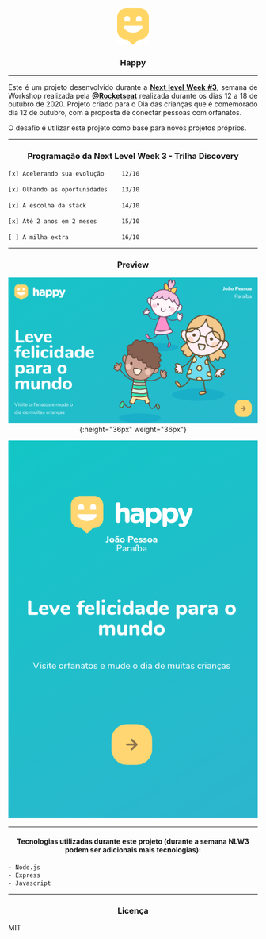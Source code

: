 <div align="center">

![Happy](https://github.com/DineiSF/NLW3-Discovery/blob/main/public/images/logo-icon.png?raw=true) 
</div>

<h3 align="center"> Happy </h3>

<hr>

<div align="justify"> Este é um projeto desenvolvido durante a <a href="https://nextlevelweek.com/inscricao/3" style="font-weight: bold" >Next level Week #3</a>, semana de Workshop realizada pela <a href="https://github.com/Rocketseat" style="font-weight: bold" >@Rocketseat</a>  realizada durante os dias 12 a 18 de outubro de 2020.
Projeto criado para o Dia das crianças que é comemorado dia 12 de outubro, com a proposta de conectar pessoas com orfanatos.

O desafio é utilizar este projeto como base para novos projetos próprios. </div>

---
<h3 align="center"> Programação da Next Level Week 3 - Trilha Discovery </h2>

    [x] Acelerando sua evolução     12/10

    [x] Olhando as oportunidades    13/10

    [x] A escolha da stack          14/10

    [x] Até 2 anos em 2 meses       15/10

    [ ] A milha extra               16/10

---
<div align="center">

<h3> Preview </h3>

![Happy](https://github.com/DineiSF/NLW3-Discovery/blob/main/public/images/assets/img1.png?raw=true){:height="36px" weight="36px"}

![Happy](https://github.com/DineiSF/NLW3-Discovery/blob/main/public/images/assets/img2.png?raw=true)

</div>

<hr>

<h4 align="center"> Tecnologias utilizadas durante este projeto (durante a semana NLW3 podem ser adicionais mais tecnologias): </h3>

    - Node.js
    - Express
    - Javascript
---

<h3 align="center"> Licença </h3>

MIT
